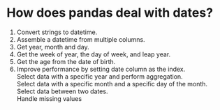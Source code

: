 # How does pandas deal with dates? 
1. Convert strings to datetime.<br/>
2. Assemble a datetime from multiple columns.<br/>
3. Get year, month and day.<br/>
4. Get the week of year, the day of week, and leap year.<br/>
5. Get the age from the date of birth.<br/>
6. Improve performance by setting date column as the index.<br/>
Select data with a specific year and perform aggregation.<br/>
Select data with a specific month and a specific day of the month.<br/>
Select data between two dates.<br/>
Handle missing values
